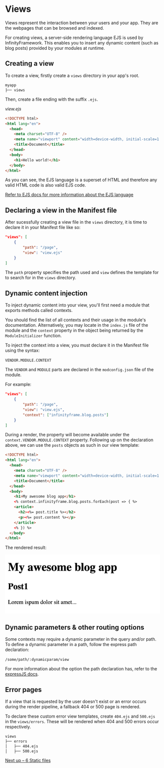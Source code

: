 # Views

Views represent the interaction between your users and your app. They are the webpages that can be browsed and indexed.

For creating views, a server-side rendering language EJS is used by InfinityFramework. This enables you to insert any dynamic content (such as blog posts) provided by your modules at runtime.

## Creating a view

To create a view, firstly create a `views` directory in your app's root.

```
myapp
├── views
```

Then, create a file ending with the suffix `.ejs`.

_view.ejs_

```html
<!DOCTYPE html>
<html lang="en">
  <head>
    <meta charset="UTF-8" />
    <meta name="viewport" content="width=device-width, initial-scale=1.0" />
    <title>Document</title>
  </head>
  <body>
    <h1>Hello world!</h1>
  </body>
</html>
```

As you can see, the EJS language is a superset of HTML and therefore any valid HTML code is also valid EJS code.

[Refer to EJS docs for more information about the EJS language](https://ejs.co/)

## Declaring a view in the Manifest file

After sucessfully creating a view file in the `views` directory, it is time to declare it in your Manifest file like so:

```json
"views": [
    {
        "path": "/page",
        "view": "view.ejs"
    }
]
```

The `path` property specifies the path used and `view` defines the template for to search for in the `views` directory.

## Dynamic content injection

To inject dynamic content into your view, you'll first need a module that exports methods called contexts.

You should find the list of all contexts and their usage in the module's documentation. Alternatively, you may locate in the `index.js` file of the module and the `context` property in the object being returned by the `ModuleInitializer` function.

To inject the context into a view, you must declare it in the Manifest file using the syntax:

`VENDOR.MODULE.CONTEXT`

The `VENDOR` and `MODULE` parts are declared in the `modconfig.json` file of the module.

For example:

```json
"views": [
    {
        "path": "/page",
        "view": "view.ejs",
        "context": ["infinityframe.blog.posts"]
    }
]
```

During a render, the property will become available under the `context.VENDOR.MODULE.CONTEXT` property. Following up on the declaration above, we can use the `posts` objects as such in our view template:

```html
<!DOCTYPE html>
<html lang="en">
  <head>
    <meta charset="UTF-8" />
    <meta name="viewport" content="width=device-width, initial-scale=1.0" />
    <title>Document</title>
  </head>
  <body>
    <h1>My awesome blog app</h1>
    <% context.infinityframe.blog.posts.forEach(post => { %>
    <article>
      <h2><%= post.title %></h2>
      <p><%= post.content %></p>
    </article>
    <% }) %>
  </body>
</html>
```

The rendered result:

![Rendered view](https://github.com/infinity-frame/infinityframework/blob/main/docs/images/rendered-view.png?raw=true)

## Dynamic parameters & other routing options

Some contexts may require a dynamic parameter in the query and/or path. To define a dynamic parameter in a path, follow the express path declaration:

`/some/path/:dynamicparam/view`

For more information about the option the path declaration has, refer to the [expressJS docs](https://expressjs.com/en/guide/routing.html).

## Error pages

If a view that is requested by the user doesn't exist or an error occurs during the render pipeline, a fallback 404 or 500 page is rendered.

To declare these custom error view templates, create `404.ejs` and `500.ejs` in the `views/errors`. These will be rendered when 404 and 500 errors occur respectively.

```
views
├── errors
│   ├── 404.ejs
│   ├── 500.ejs
```

[Next up – 6 Static files](https://github.com/infinity-frame/infinityframework/blob/main/docs/6%20Static%20files.md)
